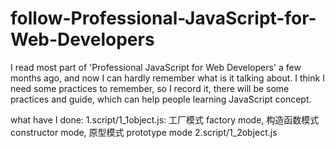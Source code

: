 # follow-Professional-JavaScript-for-Web-Developers
I read most part of 'Professional JavaScript for Web Developers' a few months ago, and now I can hardly remember what is it talking about. I think I need some practices to remember, so I record it, there will be some practices and guide, which can help people learning JavaScript concept.

what have I done:
1.script/1_1object.js: 工厂模式 factory mode, 构造函数模式 constructor mode, 原型模式 prototype mode
2.script/1_2object.js

